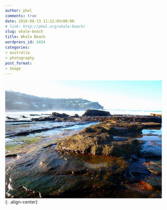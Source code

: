 ```yaml
---
author: phwl
comments: true
date: 2010-08-13 11:12:03+00:00
# link: http://phwl.org/whale-beach/
slug: whale-beach
title: Whale Beach
wordpress_id: 2424
categories:
- australia
- photography
post_format:
- Image
---
```


![](/assets/images/2016/03/whalebeach.jpg){: .align-center}
